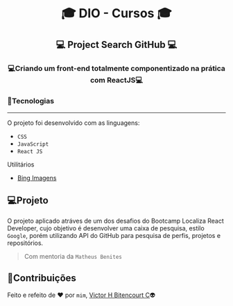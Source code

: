 # <p align="center">:mortar_board: DIO - Cursos :mortar_board:</p>
## <p align="center">:computer: Project Search GitHub :computer:</p>
### <p align="center"> :computer:Criando um front-end totalmente componentizado na prática com ReactJS:computer:</p>
### :balloon:Tecnologias
---
O projeto foi desenvolvido com as linguagens:
- ``CSS``
- ``JavaScript``
- ``React JS``

Utilitários
- [Bing Imagens](https://www.bing.com/?scope=images&nr=1&FORM=NOFORM)

## :computer:Projeto
O projeto aplicado atráves de um dos desafios do Bootcamp Localiza React Developer, cujo objetivo é desenvolver uma caixa de pesquisa, estilo `Google`, porém utilizando API do GitHub para pesquisa de perfis, projetos e repositórios.
> Com mentoria da `Matheus Benites`

## 📝Contribuições
Feito e refeito de :heart: por `mim`, [Victor H Bitencourt C](https://github.com/vhbitencourtc/):alien:
